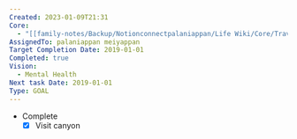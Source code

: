 ```yaml
---
Created: 2023-01-09T21:31
Core:
  - "[[family-notes/Backup/Notionconnectpalaniappan/Life Wiki/Core/Travel|Travel]]"
AssignedTo: palaniappan meiyappan
Target Completion Date: 2019-01-01
Completed: true
Vision:
  - Mental Health
Next task Date: 2019-01-01
Type: GOAL
---
```

- Complete
    - [x] Visit canyon